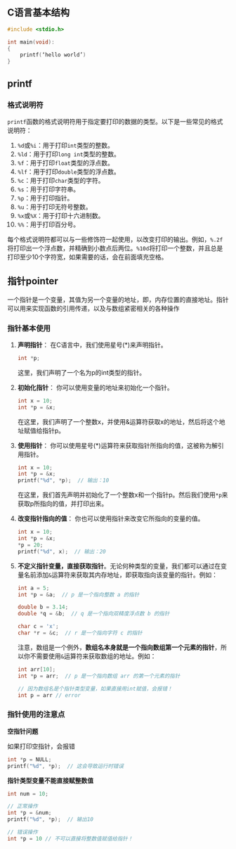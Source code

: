 ## C语言基本结构

````c
#include <stdio.h>

int main(void):
{
	printf(‘hello world’)
}
````



## printf

### 格式说明符

`printf`函数的格式说明符用于指定要打印的数据的类型。以下是一些常见的格式说明符：

1. `%d`或`%i`：用于打印`int`类型的整数。
2. `%ld`：用于打印`long int`类型的整数。
3. `%f`：用于打印`float`类型的浮点数。
4. `%lf`：用于打印`double`类型的浮点数。
5. `%c`：用于打印`char`类型的字符。
6. `%s`：用于打印字符串。
7. `%p`：用于打印指针。
8. `%u`：用于打印无符号整数。
9. `%x`或`%X`：用于打印十六进制数。
10. `%%`：用于打印百分号。

每个格式说明符都可以与一些修饰符一起使用，以改变打印的输出。例如，`%.2f`将打印出一个浮点数，并精确到小数点后两位。`%10d`将打印一个整数，并且总是打印至少10个字符宽，如果需要的话，会在前面填充空格。



## 指针pointer

一个指针是一个变量，其值为另一个变量的地址，即，内存位置的直接地址。指针可以用来实现函数的引用传递，以及与数组紧密相关的各种操作

### 指针基本使用

1. **声明指针**： 在C语言中，我们使用星号(*)来声明指针。

   ```c
   int *p;
   ```

    这里，我们声明了一个名为p的int类型的指针。

2. **初始化指针**： 你可以使用变量的地址来初始化一个指针。

   ```c
   int x = 10;
   int *p = &x;
   ```

    在这里，我们声明了一个整数x，并使用&运算符获取x的地址，然后将这个地址赋值给指针p。

3. **使用指针**： 你可以使用星号(*)运算符来获取指针所指向的值，这被称为解引用指针。

   ```c
   int x = 10;
   int *p = &x;
   printf("%d", *p);  // 输出：10
   ```

    在这里，我们首先声明并初始化了一个整数x和一个指针p。然后我们使用`*p`来获取p所指向的值，并打印出来。

4. **改变指针指向的值**： 你也可以使用指针来改变它所指向的变量的值。

   ```c
   int x = 10;
   int *p = &x;
   *p = 20;
   printf("%d", x);  // 输出：20
   ```

5. **不定义指针变量，直接获取指针**。无论何种类型的变量，我们都可以通过在变量名前添加`&`运算符来获取其内存地址，即获取指向该变量的指针。例如：

   ```c
   int a = 5;
   int *p = &a;  // p 是一个指向整数 a 的指针
   
   double b = 3.14;
   double *q = &b;  // q 是一个指向双精度浮点数 b 的指针
   
   char c = 'x';
   char *r = &c;  // r 是一个指向字符 c 的指针
   ```

   注意，数组是一个例外，**数组名本身就是一个指向数组第一个元素的指针**，所以你不需要使用`&`运算符来获取数组的地址。例如：

   ```c
   int arr[10];
   int *p = arr;  // p 是一个指向数组 arr 的第一个元素的指针
   
   // 因为数组名是个指针类型变量，如果直接用int赋值，会报错！
   int p = arr // error
   ```

   



### 指针使用的注意点

**空指针问题**

如果打印空指针，会报错

```c
int *p = NULL;
printf("%d", *p);  // 这会导致运行时错误
```

**指针类型变量不能直接赋整数值**

```c
int num = 10;

// 正常操作
int *p = &num;
printf("%d", *p);  // 输出10

// 错误操作
int *p = 10	// 不可以直接将整数值赋值给指针！
```
